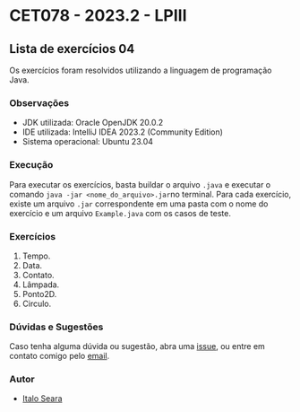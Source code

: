 # CET078 - 2023.2 - LPIII

## Lista de exercícios 04

Os exercícios foram resolvidos utilizando a linguagem de programação Java.

### Observações

- JDK utilizada: Oracle OpenJDK 20.0.2
- IDE utilizada: IntelliJ IDEA 2023.2 (Community Edition)
- Sistema operacional: Ubuntu 23.04

### Execução

Para executar os exercícios, basta buildar o arquivo `.java` e executar o comando 
`java -jar <nome_do_arquivo>.jar`no terminal. Para cada exercício, existe um arquivo `.jar` correspondente em uma
pasta com o nome do exercício e um arquivo `Example.java` com os casos de teste.

### Exercícios

1. Tempo.
2. Data.
3. Contato.
4. Lâmpada.
5. Ponto2D.
6. Circulo.

### Dúvidas e Sugestões

Caso tenha alguma dúvida ou sugestão, abra uma [issue](https://github.com/italoseara/LPIII-Listas-de-Exercicios/issues), ou entre em contato comigo pelo [email](mailto:isseara.cic@uesc.com).

### Autor

- [Italo Seara](https://github.com/italoseara)